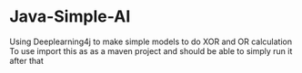 # Java-Simple-AI
Using Deeplearning4j to make simple models to do XOR and OR calculation
To use import this as as a maven project and should be able to simply run it after that
